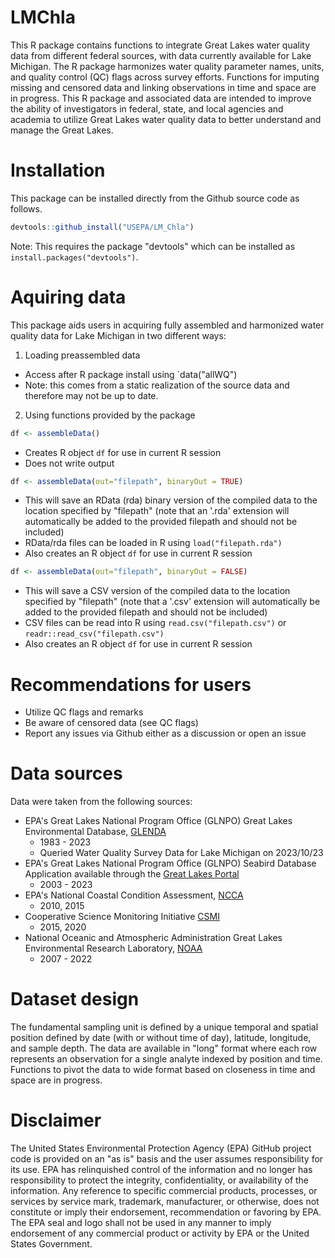 # LMChla 


This R package contains functions to integrate Great Lakes water quality data from different federal sources, with data currently available for Lake Michigan. The R package harmonizes water quality parameter names, units, and quality control (QC) flags across survey efforts. Functions for imputing missing and censored data and linking observations in time and space are in progress. This R package and associated data are intended to improve the ability of investigators in federal, state, and local agencies and academia to utilize Great Lakes water quality data to better understand and manage the Great Lakes. 

# Installation
This package can be installed directly from the Github source code as follows.

```r
devtools::github_install("USEPA/LM_Chla")
```

Note: This requires the package "devtools" which can be installed as `install.packages("devtools")`.


# Aquiring data
This package aids users in acquiring fully assembled and harmonized water quality data for Lake Michigan in two different ways:

1) Loading preassembled data
  - Access after R package install using `data("allWQ")
  - Note: this comes from a static realization of the source data and therefore may not be up to date.

2) Using functions provided by the package

```r
df <- assembleData()
```
  - Creates R object `df` for use in current R session
  - Does not write output
  
```r
df <- assembleData(out="filepath", binaryOut = TRUE)
```
  - This will save an RData (rda) binary version of the compiled data to the location specified by "filepath" (note that an '.rda' extension will automatically be added to the provided filepath and should not be included)
  - RData/rda files can be loaded in R using `load("filepath.rda")`
  - Also creates an R object `df` for use in current R session

```r
df <- assembleData(out="filepath", binaryOut = FALSE)
```
  - This will save a CSV version of the compiled data to the location specified by "filepath" (note that a '.csv' extension will automatically be added to the provided filepath and should not be included)
  - CSV files can be read into R using `read.csv("filepath.csv")` or `readr::read_csv("filepath.csv")`
  - Also creates an R object `df` for use in current R session

<!---
The full documentation is contained [here](docs/UserInfo.md). The sections below link to different sections throughout that document. The documentation is split into different types that target different end users: [general users](#user-documentation) and [developers](#developer-documentation). Additionally, we provide sparse [documentation on the process](#processtechnical-documentation) which we used to develop this software. The documentation was split this way as per suggestion in [this blogpost](https://helpjuice.com/blog/software-documentation).
-->

<!---
# Suggested workflows -- IN DEVELOPMENT
Suggested workflows (still in development) are included with the package. [These workflows](R/postProcessing.R) provide the ability to:

- Impute censored data based on detection limits
  - starting with data (`df`) in long format
  ```r
  dfimputed <- .dlImputation(df, imputeMethod = "halfMDL")
  ```

- Pivot from long to wide format
  ```r
  dfshort <- .exactPivot(dflong)
  ```
--> 


# Recommendations for users
- Utilize QC flags and remarks
- Be aware of censored data (see QC flags)
- Report any issues via Github either as a discussion or open an issue


<!---
## [General functionality](docs/useNdesign.md)
In general, this toolbox is meant to aid researchers by reading, cleaning, and joining data from different sources for Lake Michigan. This toolbox does the following (each of which will be documented more thoroughly in the following sections)

- Download data from remote sources (under construction)
- Clean each dataset individually
- Combine into a unified dataset
- Provide utilities for processing (imputation etc.)
--> 

# Data sources
Data were taken from the following sources:

- EPA's Great Lakes National Program Office (GLNPO) Great Lakes Environmental Database, [GLENDA](https://cdx.epmeea.gov/)
  - 1983 - 2023
  - Queried Water Quality Survey Data for Lake Michigan on 2023/10/23
- EPA's Great Lakes National Program Office (GLNPO) Seabird Database Application available through the [Great Lakes Portal](https://login.glnpo.net/dana-na/auth/url_default/welcome.cgi)
  - 2003 - 2023
- EPA's National Coastal Condition Assessment, [NCCA](https://www.epa.gov/national-aquatic-resource-surveys/ncca)
  - 2010, 2015
- Cooperative Science Monitoring Initiative [CSMI](https://www.epa.gov/great-lakes-monitoring/cooperative-science-and-monitoring-initiative-csmi)
  - 2015, 2020 
- National Oceanic and Atmospheric Administration Great Lakes Environmental Research Laboratory, [NOAA](https://www.glerl.noaa.gov/)
  - 2007 - 2022


# Dataset design
The fundamental sampling unit is defined by a unique temporal and spatial position defined by date (with or without time of day), latitude, longitude, and sample depth. The data are available in "long" format where each row represents an observation for a single analyte indexed by position and time. Functions to pivot the data to wide format based on closeness in time and space are in progress.



# Disclaimer
The United States Environmental Protection Agency (EPA) GitHub project code is provided on an "as is" basis and the user assumes responsibility for its use. EPA has relinquished control of the information and no longer has responsibility to protect the integrity, confidentiality, or availability of the information. Any reference to specific commercial products, processes, or services by service mark, trademark, manufacturer, or otherwise, does not constitute or imply their endorsement, recommendation or favoring by EPA. The EPA seal and logo shall not be used in any manner to imply endorsement of any commercial product or activity by EPA or the United States Government.
